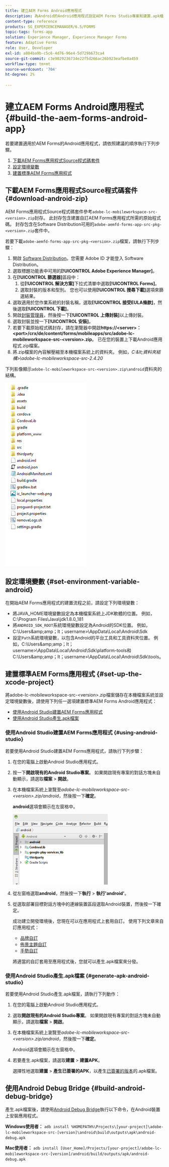 ```yaml
---
title: 建立AEM Forms Android應用程式
description: 為Android的Android應用程式設定AEM Forms Studio專案和建置.apk檔案的步驟
content-type: reference
products: SG_EXPERIENCEMANAGER/6.5/FORMS
topic-tags: forms-app
solution: Experience Manager, Experience Manager Forms
feature: Adaptive Forms
role: User, Developer
exl-id: a804ba9b-c5c6-4d76-96e4-5d729b673ca4
source-git-commit: c3e9029236734e22f5d266ac26b923eafbe0a459
workflow-type: tm+mt
source-wordcount: '704'
ht-degree: 2%

---
```


# 建立AEM Forms Android應用程式 {#build-the-aem-forms-android-app}

若要建置適用於AEM Forms的Android應用程式，請依照建議的順序執行下列步驟。

1. [下載AEM Forms應用程式Source程式碼套件](#download-android-zip)
1. [設定環境變數](#set-environment-variable-android)
1. [建置標準AEM Forms應用程式](#set-up-the-xcode-project)

## 下載AEM Forms應用程式Source程式碼套件 {#download-android-zip}

AEM Forms應用程式Source程式碼套件參考`adobe-lc-mobileworkspace-src-<version>.zip`封存。 此封存包含建置自訂AEM Forms應用程式所需的原始程式碼。 封存包含在Software Distribution可用的`adobe-aemfd-forms-app-src-pkg-<version>.zip`套件中。

若要下載`adobe-aemfd-forms-app-src-pkg-<version>.zip`檔案，請執行下列步驟：

1. 開啟 [Software Distribution](https://experience.adobe.com/downloads)。您需要 Adobe ID 才能登入 Software Distribution。
1. 選取標題功能表中可用的&#x200B;**[!UICONTROL Adobe Experience Manager]**。
1. 在&#x200B;**[!UICONTROL 篩選器]**&#x200B;區段中：
   1. 從&#x200B;**[!UICONTROL 解決方案]**&#x200B;下拉式清單中選取&#x200B;**[!UICONTROL Forms]**。
   2. 選取封裝的版本和型別。 您也可以使用&#x200B;**[!UICONTROL 搜尋下載]**&#x200B;選項來篩選結果。
1. 選取適用於您作業系統的封裝名稱，選取&#x200B;**[!UICONTROL 接受EULA條款]**，然後選取&#x200B;**[!UICONTROL 下載]**。
1. 開啟[封裝管理員](https://experienceleague.adobe.com/docs/experience-manager-65-lts/administering/contentmanagement/package-manager.html)，然後按一下&#x200B;**[!UICONTROL 上傳封裝]**&#x200B;以上傳封裝。
1. 選取封裝並按一下&#x200B;**[!UICONTROL 安裝]**。
1. 若要下載原始程式碼封存，請在瀏覽器中開啟&#x200B;**https://&lt;server>：&lt;port>/crx/de/content/forms/mobileapps/src/adobe-lc-mobileworkspace-src-&lt;version>.zip**。 已在您的裝置上下載Android應用程式.zip檔案。
1. 將.zip檔案的內容解壓縮至本機檔案系統上的資料夾。 例如，*C:\&lt;資料夾結構>\adobe-lc-mobileworkspace-src-2.4.20*

下列影像顯示`adobe-lc-mobileworkspace-src-<version>.zip\android`資料夾的結構。

![zip_android_folder_structure](assets/zip_android_folder_structure.png)

## 設定環境變數 {#set-environment-variable-android}

在開始AEM Forms應用程式的建置流程之前，請設定下列環境變數：

* 將JAVA_HOME環境變數設定為本機檔案系統上JDK軟體的位置。 例如，C:\Program Files\Java\jdk1.8.0_181
* 將`ANDROID_SDK_ROOT`系統環境變數設定為Android的SDK位置。 例如， C:\Users\&amp;amp；lt；username>\AppData\Local\Android\Sdk
* 設定`Path`系統環境變數，以包含Android的平台工具和工具資料夾位置。 例如，C:\Users\&amp;amp；lt；username>\AppData\Local\Android\Sdk\platform-tools和C:\Users\&amp;amp；lt；username>\AppData\Local\Android\Sdk\tools。

## 建置標準AEM Forms應用程式 {#set-up-the-xcode-project}

將adobe-lc-mobileworkspace-src-&lt;version>.zip檔案儲存在本機檔案系統並設定環境變數後，請使用下列任一選項建置標準AEM Forms Android應用程式：

* [使用Android Studio建置AEM Forms應用程式](#using-android-studio)
* [使用Android Studio產生.apk檔案](#generate-apk-android-studio)

### 使用Android Studio建置AEM Forms應用程式 {#using-android-studio}

若要使用Android Studio建置AEM Forms應用程式，請執行下列步驟：

1. 在您的電腦上啟動Android Studio應用程式。
1. 按一下&#x200B;**開啟現有的Android Studio專案**。 如果開啟現有專案的對話方塊未自動顯示，請選取&#x200B;**檔案** > **開啟**。
1. 在本機檔案系統上瀏覽至&#x200B;*adobe-lc-mobileworkspace-src-&lt;version>.zip/android*，然後按一下&#x200B;**確定**。

   **android**&#x200B;選項會顯示在左窗格中。

   ![android_folder_studio](assets/android_folder_studio.png)

1. 從左窗格選取&#x200B;**android**，然後按一下&#x200B;**執行** > **執行&#39;android&#39;**。
1. 從選取部署目標對話方塊中的連線裝置區段選取Android裝置，然後按一下確定。

   成功建立開發環境後，您現在可以在應用程式上套用自訂。 使用下列文章來自訂應用程式：

   * [品牌自訂](/help/forms/using/branding-customization.md)
   * [佈景主題自訂](/help/forms/using/theme-customization.md)
   * [手勢自訂](/help/forms/using/gesture-customization.md)

   將適當的自訂套用至應用程式後，您就可以產生.apk檔案來分發。

### 使用Android Studio產生.apk檔案 {#generate-apk-android-studio}

若要使用Android Studio產生.apk檔案，請執行下列動作：

1. 在您的電腦上啟動Android Studio應用程式。
1. 選取&#x200B;**開啟現有的Android Studio專案**。 如果開啟現有專案的對話方塊未自動顯示，請選取&#x200B;**檔案** > **開啟**。
1. 在本機檔案系統上瀏覽至&#x200B;*adobe-lc-mobileworkspace-src-&lt;version>.zip/android*，然後按一下&#x200B;**確定**。

   Android選項會顯示在左窗格中。

1. 若要產生.apk檔案，請選取&#x200B;**建置** > **建置APK**。

   選擇性地選取&#x200B;**建置** > **產生已簽署的APK**，以產生[已簽署的版本](https://developer.android.com/studio/publish/app-signing)的.apk檔案。

## 使用Android Debug Bridge {#build-android-debug-bridge}

產生.apk檔案後，請使用[Android Debug Bridge](https://developer.android.com/tools/adb)執行以下命令，在Android裝置上安裝應用程式。

**Windows使用者：** `adb install %HOMEPATH%\Projects\[your-project]\adobe-lc-mobileworkspace-src-[version]\android\build\outputs\apk\android-debug.apk`

**Mac使用者：** `adb install [User_Home]/Projects/[your-project]/adobe-lc-mobileworkspace-src-[version]/android/build/outputs/apk/android-debug.apk`
